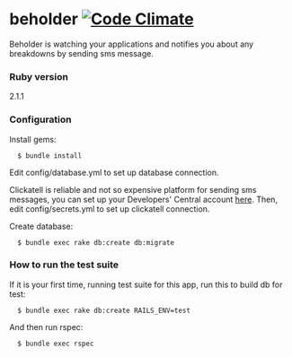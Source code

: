 beholder [![Code Climate](https://codeclimate.com/github/growthrepublic/beholder.png)](https://codeclimate.com/github/growthrepublic/beholder)
========

Beholder is watching your applications and notifies you about any breakdowns by sending sms message.

### Ruby version

2.1.1

### Configuration

Install gems:

      $ bundle install

Edit config/database.yml to set up database connection.

Clickatell is reliable and not so expensive platform for sending sms messages,
you can set up your Developers' Central account [here](https://www.clickatell.com/register/).
Then, edit config/secrets.yml to set up clickatell connection.

Create database:

      $ bundle exec rake db:create db:migrate

### How to run the test suite

If it is your first time, running test suite for this app, run this to build db for test:

      $ bundle exec rake db:create RAILS_ENV=test

And then run rspec:

      $ bundle exec rspec